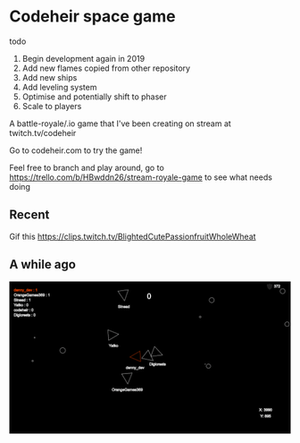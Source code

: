 # Codeheir space game
todo
1. Begin development again in 2019
2. Add new flames copied from other repository
3. Add new ships
4. Add leveling system
5. Optimise and potentially shift to phaser
6. Scale to players



A battle-royale/.io game that I've been creating on stream at twitch.tv/codeheir

Go to codeheir.com to try the game!


Feel free to branch and play around, go to https://trello.com/b/HBwddn26/stream-royale-game to see what needs doing
## Recent
Gif this
https://clips.twitch.tv/BlightedCutePassionfruitWholeWheat
## A while ago
![](stream-royale.gif)


